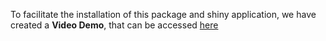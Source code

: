To facilitate the installation of this package and shiny application, we have created a **Video Demo**, that can be accessed [here](https://www.dropbox.com/s/von8vny8t6zfkus/BodyMapR%20Video%20Demo.mov?dl=0)
